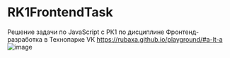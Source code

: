 # RK1FrontendTask
Решение задачи по JavaScript с РК1 по дисциплине Фронтенд-разработка в Технопарке VK
https://rubaxa.github.io/playground/#a-lt-a
![image](https://github.com/user-attachments/assets/9a7ffcd2-9b57-41c5-8c93-ecb0d12e1b35)
